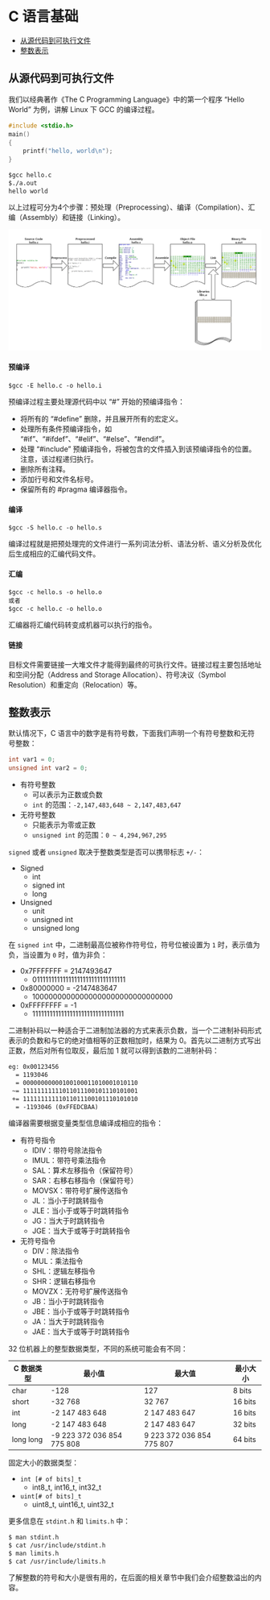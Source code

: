 # C 语言基础

- [从源代码到可执行文件](#从源代码到可执行文件)
- [整数表示](#整数表示)


## 从源代码到可执行文件
我们以经典著作《The C Programming Language》中的第一个程序 “Hello World” 为例，讲解 Linux 下 GCC 的编译过程。

```c
#include <stdio.h>
main()
{
    printf("hello, world\n");
}
```

```text
$gcc hello.c
$./a.out
hello world
```

以上过程可分为4个步骤：预处理（Preprocessing）、编译（Compilation）、汇编（Assembly）和链接（Linking）。

![](../pic/1.5.1_compile.png)

#### 预编译
```text
$gcc -E hello.c -o hello.i
```

预编译过程主要处理源代码中以 “#” 开始的预编译指令：
- 将所有的 “#define” 删除，并且展开所有的宏定义。
- 处理所有条件预编译指令，如 “#if”、“#ifdef”、“#elif”、“#else”、“#endif”。
- 处理 “#include” 预编译指令，将被包含的文件插入到该预编译指令的位置。注意，该过程递归执行。
- 删除所有注释。
- 添加行号和文件名标号。
- 保留所有的 #pragma 编译器指令。

#### 编译
```text
$gcc -S hello.c -o hello.s
```
编译过程就是把预处理完的文件进行一系列词法分析、语法分析、语义分析及优化后生成相应的汇编代码文件。

#### 汇编
```text
$gcc -c hello.s -o hello.o
或者
$gcc -c hello.c -o hello.o
```
汇编器将汇编代码转变成机器可以执行的指令。

#### 链接
目标文件需要链接一大堆文件才能得到最终的可执行文件。链接过程主要包括地址和空间分配（Address and Storage Allocation）、符号决议（Symbol Resolution）和重定向（Relocation）等。


## 整数表示
默认情况下，C 语言中的数字是有符号数，下面我们声明一个有符号整数和无符号整数：
```c
int var1 = 0;
unsigned int var2 = 0;
```
- 有符号整数
  - 可以表示为正数或负数
  - `int` 的范围：`-2,147,483,648 ~ 2,147,483,647`
- 无符号整数
  - 只能表示为零或正数
  - `unsigned int` 的范围：`0 ~ 4,294,967,295`

`signed` 或者 `unsigned` 取决于整数类型是否可以携带标志 `+/-`：
- Signed
  - int
  - signed int
  - long
- Unsigned
  - unit
  - unsigned int
  - unsigned long

在 `signed int` 中，二进制最高位被称作符号位，符号位被设置为 `1` 时，表示值为负，当设置为 `0` 时，值为非负：
- 0x7FFFFFFF = 2147493647
  - 01111111111111111111111111111111
- 0x80000000 = -2147483647
  - 10000000000000000000000000000000
- 0xFFFFFFFF = -1
  - 11111111111111111111111111111111

二进制补码以一种适合于二进制加法器的方式来表示负数，当一个二进制补码形式表示的负数和与它的绝对值相等的正数相加时，结果为 0。首先以二进制方式写出正数，然后对所有位取反，最后加 1 就可以得到该数的二进制补码：
```text
eg: 0x00123456
  = 1193046
  = 00000000000100100011010001010110
 ~= 11111111111011011100101110101001
 += 11111111111011011100101110101010
  = -1193046 (0xFFEDCBAA)
```

编译器需要根据变量类型信息编译成相应的指令：
- 有符号指令
  - IDIV：带符号除法指令
  - IMUL：带符号乘法指令
  - SAL：算术左移指令（保留符号）
  - SAR：右移右移指令（保留符号）
  - MOVSX：带符号扩展传送指令
  - JL：当小于时跳转指令
  - JLE：当小于或等于时跳转指令
  - JG：当大于时跳转指令
  - JGE：当大于或等于时跳转指令
- 无符号指令
  - DIV：除法指令
  - MUL：乘法指令
  - SHL：逻辑左移指令
  - SHR：逻辑右移指令
  - MOVZX：无符号扩展传送指令
  - JB：当小于时跳转指令
  - JBE：当小于或等于时跳转指令
  - JA：当大于时跳转指令
  - JAE：当大于或等于时跳转指令

32 位机器上的整型数据类型，不同的系统可能会有不同：

C 数据类型 | 最小值 | 最大值 | 最小大小
--- | --- | --- | ---
char | -128 | 127 | 8 bits
short | -32 768 | 32 767 | 16 bits
int | -2 147 483 648 | 2 147 483 647 | 16 bits
long | -2 147 483 648 | 2 147 483 647 | 32 bits
long long | -9 223 372 036 854 775 808 | 9 223 372 036 854 775 807 | 64 bits

固定大小的数据类型：
- `int [# of bits]_t`
   - int8_t, int16_t, int32_t
- `uint[# of bits]_t`
  - uint8_t, uint16_t, uint32_t

更多信息在 `stdint.h` 和 `limits.h` 中：
```text
$ man stdint.h
$ cat /usr/include/stdint.h
$ man limits.h
$ cat /usr/include/limits.h
```

了解整数的符号和大小是很有用的，在后面的相关章节中我们会介绍整数溢出的内容。
